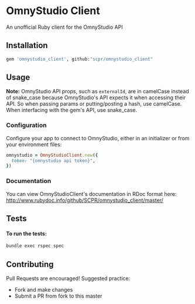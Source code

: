 # OmnyStudio Client
An unofficial Ruby client for the OmnyStudio API

## Installation
```bash
gem 'omnystudio_client', github:"scpr/omnystudio_client"
```

## Usage
**Note:** OmnyStudio API props, such as `externalId`, are in camelCase instead of snake_case because OmnyStudio's API expects it when accessing their API. So when passing params or putting/posting a hash, use camelCase. When interfacing with the gem's API, use snake_case.

### Configuration
Configure your app to connect to OmnyStudio, either in an initializer or from your environment files:

```ruby
omnystudio = OmnyStudioClient.new({
  token: "{omnystudio api token}",
})
```

### Documentation

You can view OmnyStudioClient's documentation in RDoc format here:
http://www.rubydoc.info/github/SCPR/omnystudio_client/master/

## Tests

#### To run the tests:
```bash
bundle exec rspec spec
```

## Contributing

Pull Requests are encouraged! Suggested practice:
- Fork and make changes
- Submit a PR from fork to this master